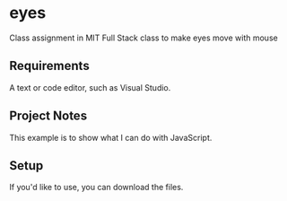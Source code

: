 # eyes
Class assignment in MIT Full Stack class to make eyes move with mouse

## Requirements
A text or code editor, such as Visual Studio.  

## Project Notes
This example is to show what I can do with JavaScript.  

## Setup
If you'd like to use, you can download the files.
